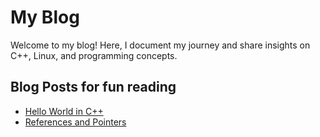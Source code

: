 # My Blog

Welcome to my blog! Here, I document my journey and share insights on C++, Linux, and programming concepts.

## Blog Posts for fun reading
- [Hello World in C++](Blog/hello-world.md)
- [References and Pointers](Blog/pointers_reference.md)
